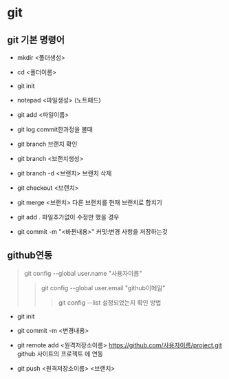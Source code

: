# git

## git 기본 명령어

- mkdir <폴더생성>

- cd <폴더이름>

- git init

- notepad <파일생성> (노트패드)

- git add <파일이름>

- git log    commit한과정을 볼때

- git branch 브랜치 확인

- git branch <브랜치생성>

- git branch -d <브랜치> 브랜치 삭제

- git checkout <브랜치> 

- git merge <브랜치> 다른 브랜치를 현재 브랜치로 합치기

- git add . 파일추가없이 수정만 했을 경우

- git commit -m "<바뀐내용>" 커밋:변경 사항을 저장하는것 

## github연동

> git config --global user.name "사용자이름"
>> git config --global user.email "github이메일"
>>> git config --list 설정되었는지 확인 방법

- git init

- git commit -m <변경내용>

- git remote add <원격저장소이름> https://github.com/사용자이름/project.git   github 사이트의 프로젝트 에 연동

- git push <원격저장소이름> <브랜치>